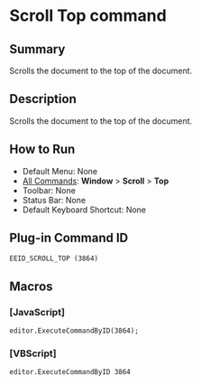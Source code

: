 # Scroll Top command

## Summary

Scrolls the document to the top of the document.

## Description

Scrolls the document to the top of the document.

## How to Run

- Default Menu: None
- [All Commands](../tools/all_commands): **Window** \> **Scroll** \> **Top**
- Toolbar: None
- Status Bar: None
- Default Keyboard Shortcut: None

## Plug-in Command ID

```
EEID_SCROLL_TOP (3864)```

## Macros

### \[JavaScript\]

```
editor.ExecuteCommandByID(3864);
```

### \[VBScript\]

```
editor.ExecuteCommandByID 3864
```
